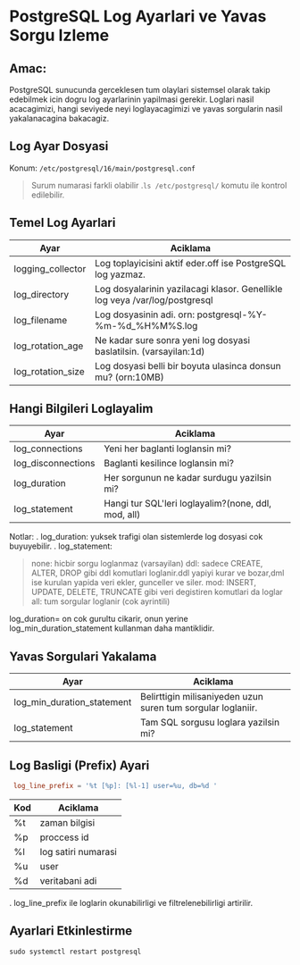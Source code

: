 # PostgreSQL Log Ayarlari ve Yavas Sorgu Izleme

## Amac:
PostgreSQL sunucunda gerceklesen tum olaylari sistemsel olarak takip edebilmek icin dogru log ayarlarinin yapilmasi gerekir.
Loglari nasil acacagimizi, hangi seviyede neyi loglayacagimizi ve yavas sorgularin nasil yakalanacagina bakacagiz.

## Log Ayar Dosyasi
Konum: `/etc/postgresql/16/main/postgresql.conf`
> Surum numarasi farkli olabilir .`ls /etc/postgresql/` komutu ile kontrol edilebilir.

## Temel Log Ayarlari 
| Ayar              | Aciklama                                                                   |
|-------------------|----------------------------------------------------------------------------|
| logging_collector | Log toplayicisini aktif eder.off ise PostgreSQL log yazmaz.                |
| log_directory     | Log dosyalarinin yazilacagi klasor. Genellikle log veya /var/log/postgresql|
| log_filename      | Log dosyasinin adi. orn: postgresql-%Y-%m-%d_%H%M%S.log                    |
| log_rotation_age  | Ne kadar sure sonra yeni log dosyasi baslatilsin. (varsayilan:1d)          |
| log_rotation_size | Log dosyasi belli bir boyuta ulasinca donsun mu? (orn:10MB)                |


## Hangi Bilgileri Loglayalim
| Ayar               | Aciklama                                            |
|--------------------|-----------------------------------------------------|
| log_connections    | Yeni her baglanti loglansin mi?                     |
| log_disconnections | Baglanti kesilince loglansin mi?                    |
| log_duration       | Her sorgunun ne kadar surdugu yazilsin mi?          |
| log_statement      | Hangi tur SQL'leri loglayalim?(none, ddl, mod, all) |


Notlar:
. log_duration: yuksek trafigi olan sistemlerde log dosyasi cok buyuyebilir.
. log_statement: 
> none: hicbir sorgu loglanmaz (varsayilan)
> ddl: sadece CREATE, ALTER, DROP gibi ddl komutlari loglanir.ddl yapiyi kurar ve bozar,dml ise kurulan yapida veri ekler, gunceller ve siler.
> mod: INSERT, UPDATE, DELETE, TRUNCATE gibi veri degistiren komutlari da loglar
> all: tum sorgular loglanir (cok ayrintili)

log_duration= on cok gurultu cikarir, onun yerine log_min_duration_statement kullanman daha mantiklidir.

## Yavas Sorgulari Yakalama
| Ayar                       | Aciklama                                                       |
|----------------------------|----------------------------------------------------------------| 
| log_min_duration_statement | Belirttigin milisaniyeden uzun suren tum sorgular loglaniir.   |
| log_statement              | Tam SQL sorgusu loglara yazilsin mi?                           |


## Log Basligi (Prefix) Ayari
```conf
 log_line_prefix = '%t [%p]: [%l-1] user=%u, db=%d '
```
| Kod| Aciklama            |
|----|---------------------|
| %t | zaman bilgisi       |
| %p | proccess id         |
| %l | log satiri numarasi |
| %u | user                |
| %d | veritabani adi      |

. log_line_prefix ile loglarin okunabilirligi ve filtrelenebilirligi artirilir.

## Ayarlari Etkinlestirme
```sql
sudo systemctl restart postgresql
```







